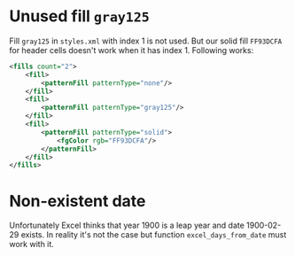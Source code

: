 # Unused fill `gray125`

Fill `gray125` in `styles.xml` with index 1 is not used.
But our solid fill `FF93DCFA` for header cells doesn't work
when it has index 1. Following works:

```xml
<fills count="2">
    <fill>
        <patternFill patternType="none"/>
    </fill>
    <fill>
        <patternFill patternType="gray125"/>
    </fill>
    <fill>
        <patternFill patternType="solid">
            <fgColor rgb="FF93DCFA"/>
        </patternFill>
    </fill>
</fills>
```

# Non-existent date

Unfortunately Excel thinks that year 1900 is a leap year
and date 1900-02-29 exists. In reality it's not the case
but function `excel_days_from_date` must work with it.

